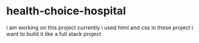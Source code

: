 # health-choice-hospital
i am working on this project currently i used html and css in these project i want to build it like a full stack project
